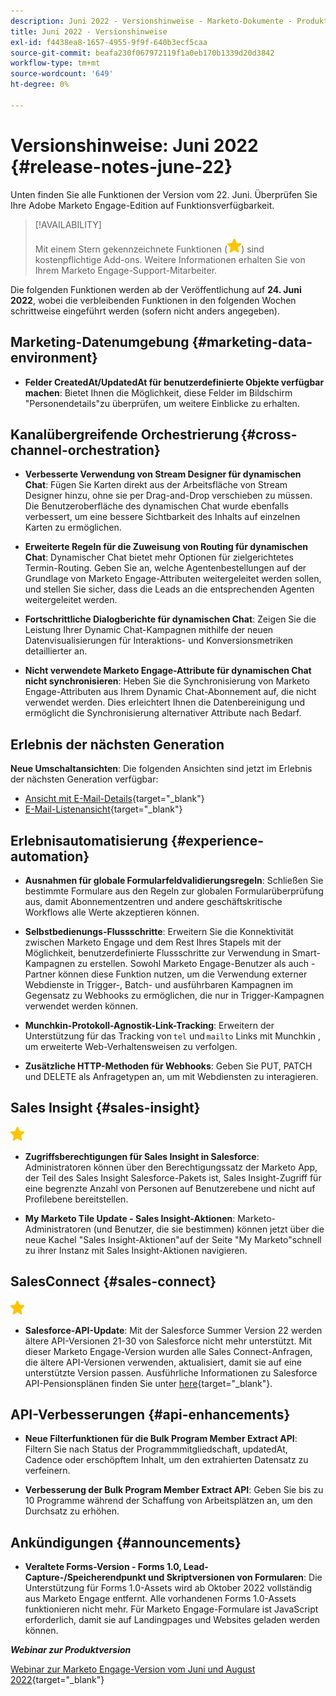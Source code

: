 ```yaml
---
description: Juni 2022 - Versionshinweise - Marketo-Dokumente - Produktdokumentation
title: Juni 2022 - Versionshinweise
exl-id: f4438ea8-1657-4955-9f9f-640b3ecf5caa
source-git-commit: beafa230f067972119f1a0eb170b1339d20d3842
workflow-type: tm+mt
source-wordcount: '649'
ht-degree: 0%

---
```


# Versionshinweise: Juni 2022 {#release-notes-june-22}

Unten finden Sie alle Funktionen der Version vom 22. Juni. Überprüfen Sie Ihre Adobe Marketo Engage-Edition auf Funktionsverfügbarkeit.

>[!AVAILABILITY]
>
>Mit einem Stern gekennzeichnete Funktionen (![star](assets/yellow-star.png)) sind kostenpflichtige Add-ons. Weitere Informationen erhalten Sie von Ihrem Marketo Engage-Support-Mitarbeiter.

Die folgenden Funktionen werden ab der Veröffentlichung auf **24. Juni 2022**, wobei die verbleibenden Funktionen in den folgenden Wochen schrittweise eingeführt werden (sofern nicht anders angegeben).

## Marketing-Datenumgebung {#marketing-data-environment}

* **Felder CreatedAt/UpdatedAt für benutzerdefinierte Objekte verfügbar machen**: Bietet Ihnen die Möglichkeit, diese Felder im Bildschirm &quot;Personendetails&quot;zu überprüfen, um weitere Einblicke zu erhalten.

## Kanalübergreifende Orchestrierung {#cross-channel-orchestration}

* **Verbesserte Verwendung von Stream Designer für dynamischen Chat**: Fügen Sie Karten direkt aus der Arbeitsfläche von Stream Designer hinzu, ohne sie per Drag-and-Drop verschieben zu müssen. Die Benutzeroberfläche des dynamischen Chat wurde ebenfalls verbessert, um eine bessere Sichtbarkeit des Inhalts auf einzelnen Karten zu ermöglichen.

* **Erweiterte Regeln für die Zuweisung von Routing für dynamischen Chat**: Dynamischer Chat bietet mehr Optionen für zielgerichtetes Termin-Routing. Geben Sie an, welche Agentenbestellungen auf der Grundlage von Marketo Engage-Attributen weitergeleitet werden sollen, und stellen Sie sicher, dass die Leads an die entsprechenden Agenten weitergeleitet werden.

* **Fortschrittliche Dialogberichte für dynamischen Chat**: Zeigen Sie die Leistung Ihrer Dynamic Chat-Kampagnen mithilfe der neuen Datenvisualisierungen für Interaktions- und Konversionsmetriken detaillierter an.

* **Nicht verwendete Marketo Engage-Attribute für dynamischen Chat nicht synchronisieren**: Heben Sie die Synchronisierung von Marketo Engage-Attributen aus Ihrem Dynamic Chat-Abonnement auf, die nicht verwendet werden. Dies erleichtert Ihnen die Datenbereinigung und ermöglicht die Synchronisierung alternativer Attribute nach Bedarf.

## Erlebnis der nächsten Generation

**Neue Umschaltansichten**: Die folgenden Ansichten sind jetzt im Erlebnis der nächsten Generation verfügbar:

* [Ansicht mit E-Mail-Details](/help/marketo/product-docs/marketo-engage-next-generation-experience/toggle-switch.md#email-details-view){target=&quot;_blank&quot;}
* [E-Mail-Listenansicht](/help/marketo/product-docs/marketo-engage-next-generation-experience/toggle-switch.md#email-list-view){target=&quot;_blank&quot;}

## Erlebnisautomatisierung {#experience-automation}

* **Ausnahmen für globale Formularfeldvalidierungsregeln**: Schließen Sie bestimmte Formulare aus den Regeln zur globalen Formularüberprüfung aus, damit Abonnementzentren und andere geschäftskritische Workflows alle Werte akzeptieren können.

* **Selbstbedienungs-Flussschritte**: Erweitern Sie die Konnektivität zwischen Marketo Engage und dem Rest Ihres Stapels mit der Möglichkeit, benutzerdefinierte Flussschritte zur Verwendung in Smart-Kampagnen zu erstellen. Sowohl Marketo Engage-Benutzer als auch -Partner können diese Funktion nutzen, um die Verwendung externer Webdienste in Trigger-, Batch- und ausführbaren Kampagnen im Gegensatz zu Webhooks zu ermöglichen, die nur in Trigger-Kampagnen verwendet werden können.

* **Munchkin-Protokoll-Agnostik-Link-Tracking**: Erweitern der Unterstützung für das Tracking von `tel` und `mailto` Links mit Munchkin , um erweiterte Web-Verhaltensweisen zu verfolgen.

* **Zusätzliche HTTP-Methoden für Webhooks**: Geben Sie PUT, PATCH und DELETE als Anfragetypen an, um mit Webdiensten zu interagieren.

## Sales Insight {#sales-insight}

![(Stern)](assets/yellow-star.png)

* **Zugriffsberechtigungen für Sales Insight in Salesforce**: Administratoren können über den Berechtigungssatz der Marketo App, der Teil des Sales Insight Salesforce-Pakets ist, Sales Insight-Zugriff für eine begrenzte Anzahl von Personen auf Benutzerebene und nicht auf Profilebene bereitstellen.

* **My Marketo Tile Update - Sales Insight-Aktionen**: Marketo-Administratoren (und Benutzer, die sie bestimmen) können jetzt über die neue Kachel &quot;Sales Insight-Aktionen&quot;auf der Seite &quot;My Marketo&quot;schnell zu ihrer Instanz mit Sales Insight-Aktionen navigieren.

## SalesConnect {#sales-connect}

![(Stern)](assets/yellow-star.png)

* **Salesforce-API-Update**: Mit der Salesforce Summer Version 22 werden ältere API-Versionen 21-30 von Salesforce nicht mehr unterstützt. Mit dieser Marketo Engage-Version wurden alle Sales Connect-Anfragen, die ältere API-Versionen verwenden, aktualisiert, damit sie auf eine unterstützte Version passen. Ausführliche Informationen zu Salesforce API-Pensionsplänen finden Sie unter [here](https://help.salesforce.com/s/articleView?language=en_US&amp;type=1&amp;id=000354473){target=&quot;_blank&quot;}.

## API-Verbesserungen {#api-enhancements}

* **Neue Filterfunktionen für die Bulk Program Member Extract API**: Filtern Sie nach Status der Programmmitgliedschaft, updatedAt, Cadence oder erschöpftem Inhalt, um den extrahierten Datensatz zu verfeinern.

* **Verbesserung der Bulk Program Member Extract API**: Geben Sie bis zu 10 Programme während der Schaffung von Arbeitsplätzen an, um den Durchsatz zu erhöhen.

## Ankündigungen {#announcements}

* **Veraltete Forms-Version - Forms 1.0, Lead-Capture-/Speicherendpunkt und Skriptversionen von Formularen**: Die Unterstützung für Forms 1.0-Assets wird ab Oktober 2022 vollständig aus Marketo Engage entfernt. Alle vorhandenen Forms 1.0-Assets funktionieren nicht mehr. Für Marketo Engage-Formulare ist JavaScript erforderlich, damit sie auf Landingpages und Websites geladen werden können.

**_Webinar zur Produktversion_**

[Webinar zur Marketo Engage-Version vom Juni und August 2022](https://engage.marketo.com/2022_June_August_Release_Webinar_OnDemandPage.html){target=&quot;_blank&quot;}
